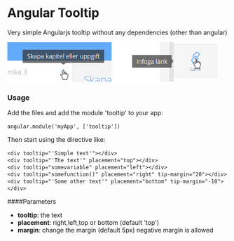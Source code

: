 Angular Tooltip
===============

Very simple Angularjs tooltip without any dependencies (other than angular)

![Tooltip top](/screenshots/tooltip1.png?raw=true "Tooltip top")
![Tooltip left](/screenshots/tooltip2.png?raw=true "Tooltip left")


### Usage

Add the files and add the module 'tooltip' to your app:

    angular.module('myApp', ['tooltip'])
    

Then start using the directive like:

    <div tooltip="'Simple text'"></div>
    <div tooltip="'The text'" placement="top"></div>
    <div tooltip="somevariable" placement="left"></div>
    <div tooltip="somefunction()" placement="right" tip-margin="20"></div>
    <div tooltip="'Some other text'" placement="bottom" tip-margin="-10"></div>
	
	
	
####Parameters

* **tooltip**: the text
* **placement**: right,left,top or bottom (default 'top')
* **margin**: change the margin (default 5px) negative margin is allowed

